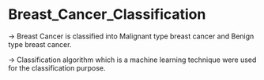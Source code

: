 # Breast_Cancer_Classification

-> Breast Cancer is classified into Malignant type breast cancer and Benign type breast cancer.

-> Classification algorithm which is a machine learning technique were used for the classification purpose.
